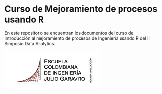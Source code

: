 # Curso de Mejoramiento de procesos usando R

En este repositorio se encuentran los documentos del curso de Introducción al mejoramiento de procesos de Ingeniería usando R del II Simposio Data Analytics.


![](logo.png)
